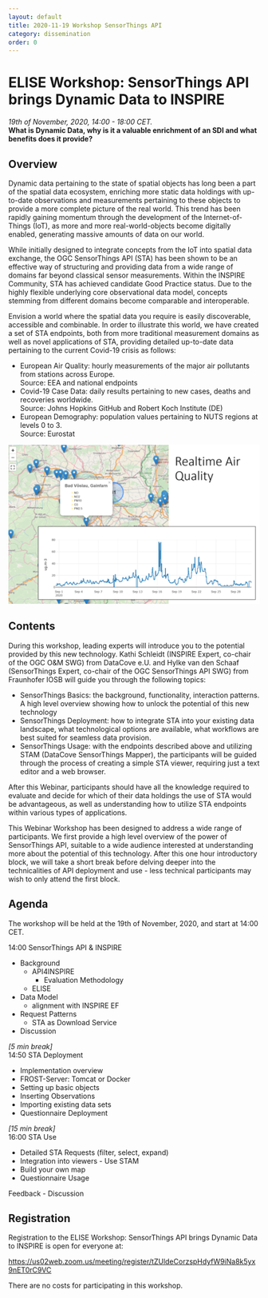 ```yaml
---
layout: default
title: 2020-11-19 Workshop SensorThings API
category: dissemination
order: 0
---
```


# ELISE Workshop: SensorThings API brings Dynamic Data to INSPIRE

*19th of November, 2020, 14:00 - 18:00 CET.*  
**What is Dynamic Data, why is it a valuable enrichment of an SDI and what benefits does it provide?**

## Overview

Dynamic data pertaining to the state of spatial objects has long been a part of the spatial data ecosystem, enriching more static data holdings with up-to-date observations and measurements pertaining to these objects to provide a more complete picture of the real world.
This trend has been rapidly gaining momentum through the development of the Internet-of-Things (IoT), as more and more real-world-objects become digitally enabled, generating massive amounts of data on our world.

While initially designed to integrate concepts from the IoT into spatial data exchange, the OGC SensorThings API (STA) has been shown to be an effective way of structuring and providing data from a wide range of domains far beyond classical sensor measurements.
Within the INSPIRE Community, STA has achieved candidate Good Practice status.
Due to the highly flexible underlying core observational data model, concepts stemming from different domains become comparable and interoperable.

Envision a world where the spatial data you require is easily discoverable, accessible and combinable.
In order to illustrate this world, we have created a set of STA endpoints, both from more traditional measurement domains as well as novel applications of STA, providing detailed up-to-date data pertaining to the current Covid-19 crisis as follows:

- European Air Quality: hourly measurements of the major air pollutants from stations across Europe.  
  Source: EEA and national endpoints
- Covid-19 Case Data: daily results pertaining to new cases, deaths and recoveries worldwide.  
  Source: Johns Hopkins GitHub and Robert Koch Institute (DE)
- European Demography: population values pertaining to NUTS regions at levels 0 to 3.  
  Source: Eurostat

![AirQuality](images/workshop_2020-11-19_1.png)

## Contents

During this workshop, leading experts will introduce you to the potential provided by this new technology.
Kathi Schleidt (INSPIRE Expert, co-chair of the OGC O&M SWG) from DataCove e.U. and
Hylke van den Schaaf (SensorThings Expert, co-chair of the OGC SensorThings API SWG)
from Fraunhofer IOSB will guide you through the following topics:

- SensorThings Basics: the background, functionality, interaction patterns.
  A high level overview showing how to unlock the potential of this new technology
- SensorThings Deployment: how to integrate STA into your existing data landscape,
  what technological options are available, what workflows are best suited for seamless data provision.
- SensorThings Usage: with the endpoints described above and utilizing STAM (DataCove SensorThings Mapper),
  the participants will be guided through the process of creating a simple STA viewer, requiring just a text editor and a web browser.

After this Webinar, participants should have all the knowledge required to evaluate and decide for which of their data holdings the use of STA would be advantageous, as well as understanding how to utilize STA endpoints within various types of applications.

This Webinar Workshop has been designed to address a wide range of participants.
We first provide a high level overview of the power of SensorThings API, suitable to a wide audience interested at understanding more about the potential of this technology.
After this one hour introductory block, we will take a short break before delving deeper into the technicalities of API deployment and use - less technical participants may wish to only attend the first block.



## Agenda

The workshop will be held at the 19th of November, 2020, and start at 14:00 CET.

14:00 SensorThings API & INSPIRE
- Background
  - API4INSPIRE
    - Evaluation Methodology
  - ELISE
- Data Model
  - alignment with INSPIRE EF
- Request Patterns
  - STA as Download Service
- Discussion

*[5 min break]*  
14:50 STA Deployment
- Implementation overview
- FROST-Server: Tomcat or Docker
- Setting up basic objects
- Inserting Observations
- Importing existing data sets
- Questionnaire Deployment

*[15 min break]*  
16:00 STA Use
- Detailed STA Requests (filter, select, expand)
- Integration into viewers - Use STAM 
- Build your own map
- Questionnaire Usage

Feedback - Discussion

## Registration

Registration to the ELISE Workshop: SensorThings API brings Dynamic Data to INSPIRE is open for everyone at:

https://us02web.zoom.us/meeting/register/tZUldeCorzspHdyfW9iNa8k5yx9nET0rC9VC

There are no costs for participating in this workshop.


